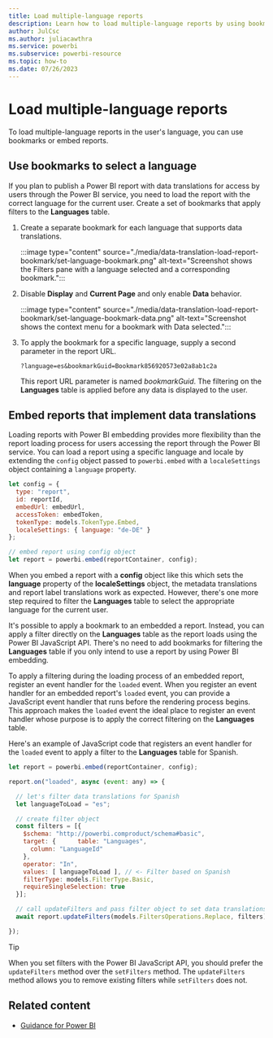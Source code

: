 ```yaml
---
title: Load multiple-language reports
description: Learn how to load multiple-language reports by using bookmarks or embedding reports that implement data translations in Power BI.
author: JulCsc   
ms.author: juliacawthra
ms.service: powerbi
ms.subservice: powerbi-resource
ms.topic: how-to
ms.date: 07/26/2023
---
```

# Load multiple-language reports

To load multiple-language reports in the user's language, you can use bookmarks or embed reports.

## Use bookmarks to select a language

If you plan to publish a Power BI report with data translations for access by users through the Power BI service, you need to load the report with the correct language for the current user. Create a set of bookmarks that apply filters to the **Languages** table.

1. Create a separate bookmark for each language that supports data translations.

   :::image type="content" source="./media/data-translation-load-report-bookmark/set-language-bookmark.png" alt-text="Screenshot shows the Filters pane with a language selected and a corresponding bookmark.":::

1. Disable **Display** and **Current Page** and only enable **Data** behavior.

   :::image type="content" source="./media/data-translation-load-report-bookmark/set-language-bookmark-data.png" alt-text="Screenshot shows the context menu for a bookmark with Data selected.":::

1. To apply the bookmark for a specific language, supply a second parameter in the report URL.

   ```http
   ?language=es&bookmarkGuid=Bookmark856920573e02a8ab1c2a
   ```

   This report URL parameter is named *bookmarkGuid*. The filtering on the **Languages** table is applied before any data is displayed to the user.

## Embed reports that implement data translations

Loading reports with Power BI embedding provides more flexibility than the report loading process for users accessing the report through the Power BI service. You can load a report using a specific language and locale by extending the `config` object passed to `powerbi.embed` with a `localeSettings` object containing a `language` property.

```javascript
let config = {
  type: "report",
  id: reportId,
  embedUrl: embedUrl,
  accessToken: embedToken,
  tokenType: models.TokenType.Embed,
  localeSettings: { language: "de-DE" }
};

// embed report using config object
let report = powerbi.embed(reportContainer, config);
```

When you embed a report with a **config** object like this which sets the **language** property of the **localeSettings** object, the metadata translations and report label translations work as expected. However, there's one more step required to filter the **Languages** table to select the appropriate language for the current user.

It's possible to apply a bookmark to an embedded a report. Instead, you can apply a filter directly on the **Languages** table as the report loads using the Power BI JavaScript API. There's no need to add bookmarks for filtering the **Languages** table if you only intend to use a report by using Power BI embedding.

To apply a filtering during the loading process of an embedded report, register an event handler for the `loaded` event. When you register an event handler for an embedded report's `loaded` event, you can provide a JavaScript event handler that runs before the rendering process begins. This approach makes the `loaded` event the ideal place to register an event handler whose purpose is to apply the correct filtering on the **Languages** table. 

Here's an example of JavaScript code that registers an event handler for the `loaded` event to apply a filter to the **Languages** table for Spanish.

``` javascript
let report = powerbi.embed(reportContainer, config);

report.on("loaded", async (event: any) => {

  // let's filter data translations for Spanish
  let languageToLoad = "es";

  // create filter object
  const filters = [{
    $schema: "http://powerbi.comproduct/schema#basic",
    target: {      table: "Languages", 
      column: "LanguageId"
    },
    operator: "In",  
    values: [ languageToLoad ], // <- Filter based on Spanish
    filterType: models.FilterType.Basic,
    requireSingleSelection: true
  }];

  // call updateFilters and pass filter object to set data translations to Spanish
  await report.updateFilters(models.FiltersOperations.Replace, filters);

});
```

> [!TIP]
> When you set filters with the Power BI JavaScript API, you should prefer the `updateFilters` method over the `setFilters` method. The `updateFilters` method allows you to remove existing filters while `setFilters` does not.

## Related content

- [Guidance for Power BI](overview.md)
